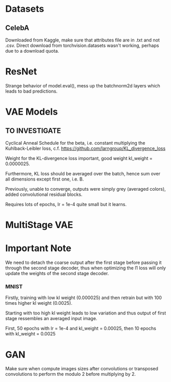 # Datasets
## CelebA
Downloaded from Kaggle, make sure that attributes file are in .txt and not .csv. Direct download from torchvision.datasets wasn't working, perhaps due to a download quota.

# ResNet
Strange behavior of model.eval(), mess up the batchnorm2d layers which leads to bad predictions.
# VAE Models




## TO INVESTIGATE
Cyclical Anneal Schedule for the beta, i.e. constant multiplying the Kuhlback-Leibler loss, c.f. https://github.com/larngroup/KL_divergence_loss


Weight for the KL-divergence loss important, good weight kl_weight = 0.0000025.

Furthermore, KL loss should be averaged over the batch, hence sum over all dimensions except first one, i.e. B.

Previously, unable to converge, outputs were simply grey (averaged colors), added convolutional residual blocks.

Requires lots of epochs, lr = 1e-4 quite small but it learns.


# MultiStage VAE
# Important Note
We need to detach the coarse output after the first stage before passing it through the second stage decoder, thus when optimizing the l1 loss will only update the weights of the second stage decoder.


### MNIST
Firstly, training with low kl weight (0.000025) and then retrain but with 100 times higher kl weight (0.0025).

Starting with too high kl weight leads to low variation and thus output of first stage ressembles an averaged input image.

First, 50 epochs with lr = 1e-4 and kl_weight = 0.00025, then 10 epochs with kl_weight = 0.0025


# GAN
Make sure when compute images sizes after convolutions or transposed convolutions to perform the modulo 2 before multiplying by 2.